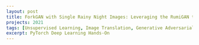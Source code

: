 ```yaml
---
layout: post
title: ForkGAN with Single Rainy Night Images: Leveraging the RumiGAN to See into the Rainy Night
projects: 2021
tags: [Unsupervised Learning, Image Translation, Generative Adversarial Networks]
excerpt: PyTorch Deep Learning Hands-On
---
```



